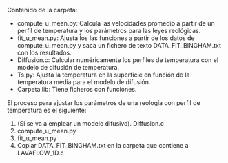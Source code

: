 Contenido de la carpeta:
- compute_u_mean.py: Calcula las velocidades promedio a partir de un perfil de temperatura y los parámetros para las leyes reológicas.
- fit_u_mean.py: Ajusta los las funciones a partir de los datos de compute_u_mean.py y saca un fichero de texto DATA_FIT_BINGHAM.txt con los resultados.
- Diffusion.c: Calcular numéricamente los perfiles de temperatura con el modelo de difusión de temperatura.
- Ts.py: Ajusta la temperatura en la superficie en función de la temperatura media para el modelo de difusión.
- Carpeta lib: Tiene ficheros con funciones.
  
El proceso para ajustar los parámetros de una reología con perfil de temperatura es el siguiente:
1. (Si se va a emplear un modelo difusivo). Diffusion.c 
1. compute_u_mean.py
1. fit_u_mean.py
1. Copiar DATA_FIT_BINGHAM.txt en la carpeta que contiene a LAVAFLOW_1D.c
